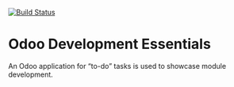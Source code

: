 [![Build Status](https://travis-ci.org/dreispt/todo_app.svg?branch=8.0-minapp)](https://travis-ci.org/dreispt/todo_app)

# Odoo Development Essentials

An Odoo application for “to-do” tasks is used to showcase module development.
